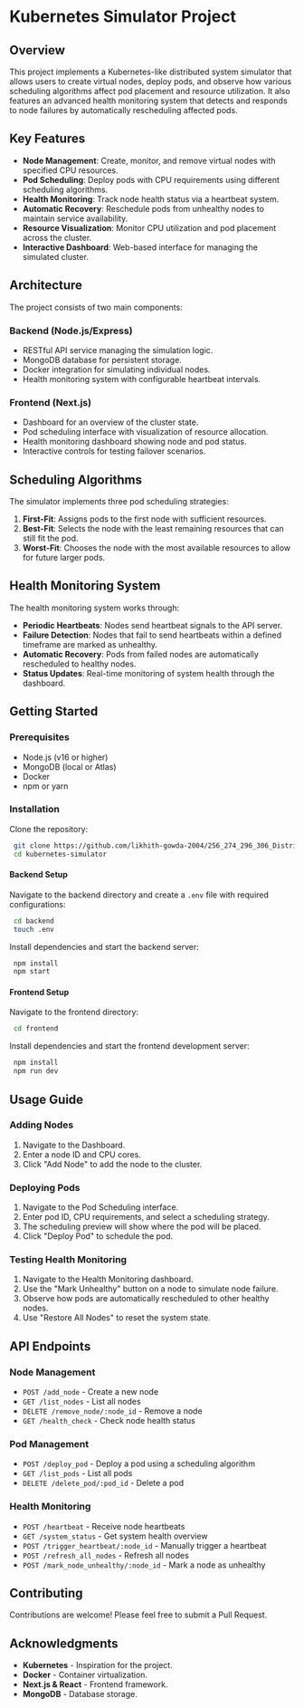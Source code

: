 # Kubernetes Simulator Project

## Overview
This project implements a Kubernetes-like distributed system simulator that allows users to create virtual nodes, deploy pods, and observe how various scheduling algorithms affect pod placement and resource utilization. It also features an advanced health monitoring system that detects and responds to node failures by automatically rescheduling affected pods.

## Key Features
- **Node Management**: Create, monitor, and remove virtual nodes with specified CPU resources.
- **Pod Scheduling**: Deploy pods with CPU requirements using different scheduling algorithms.
- **Health Monitoring**: Track node health status via a heartbeat system.
- **Automatic Recovery**: Reschedule pods from unhealthy nodes to maintain service availability.
- **Resource Visualization**: Monitor CPU utilization and pod placement across the cluster.
- **Interactive Dashboard**: Web-based interface for managing the simulated cluster.

## Architecture
The project consists of two main components:

### Backend (Node.js/Express)
- RESTful API service managing the simulation logic.
- MongoDB database for persistent storage.
- Docker integration for simulating individual nodes.
- Health monitoring system with configurable heartbeat intervals.

### Frontend (Next.js)
- Dashboard for an overview of the cluster state.
- Pod scheduling interface with visualization of resource allocation.
- Health monitoring dashboard showing node and pod status.
- Interactive controls for testing failover scenarios.

## Scheduling Algorithms
The simulator implements three pod scheduling strategies:

1. **First-Fit**: Assigns pods to the first node with sufficient resources.
2. **Best-Fit**: Selects the node with the least remaining resources that can still fit the pod.
3. **Worst-Fit**: Chooses the node with the most available resources to allow for future larger pods.

## Health Monitoring System
The health monitoring system works through:

- **Periodic Heartbeats**: Nodes send heartbeat signals to the API server.
- **Failure Detection**: Nodes that fail to send heartbeats within a defined timeframe are marked as unhealthy.
- **Automatic Recovery**: Pods from failed nodes are automatically rescheduled to healthy nodes.
- **Status Updates**: Real-time monitoring of system health through the dashboard.

## Getting Started

### Prerequisites
- Node.js (v16 or higher)
- MongoDB (local or Atlas)
- Docker
- npm or yarn

### Installation
Clone the repository:
```sh
 git clone https://github.com/likhith-gowda-2004/256_274_296_306_Distributed_Systems_cluster_simulation_Framework.git
 cd kubernetes-simulator
```

#### Backend Setup
Navigate to the backend directory and create a `.env` file with required configurations:
```sh
 cd backend
 touch .env
```
Install dependencies and start the backend server:
```sh
 npm install
 npm start
```

#### Frontend Setup
Navigate to the frontend directory:
```sh
 cd frontend
```
Install dependencies and start the frontend development server:
```sh
 npm install
 npm run dev
```



## Usage Guide

### Adding Nodes
1. Navigate to the Dashboard.
2. Enter a node ID and CPU cores.
3. Click "Add Node" to add the node to the cluster.

### Deploying Pods
1. Navigate to the Pod Scheduling interface.
2. Enter pod ID, CPU requirements, and select a scheduling strategy.
3. The scheduling preview will show where the pod will be placed.
4. Click "Deploy Pod" to schedule the pod.

### Testing Health Monitoring
1. Navigate to the Health Monitoring dashboard.
2. Use the "Mark Unhealthy" button on a node to simulate node failure.
3. Observe how pods are automatically rescheduled to other healthy nodes.
4. Use "Restore All Nodes" to reset the system state.

## API Endpoints

### Node Management
- `POST /add_node` - Create a new node
- `GET /list_nodes` - List all nodes
- `DELETE /remove_node/:node_id` - Remove a node
- `GET /health_check` - Check node health status

### Pod Management
- `POST /deploy_pod` - Deploy a pod using a scheduling algorithm
- `GET /list_pods` - List all pods
- `DELETE /delete_pod/:pod_id` - Delete a pod

### Health Monitoring
- `POST /heartbeat` - Receive node heartbeats
- `GET /system_status` - Get system health overview
- `POST /trigger_heartbeat/:node_id` - Manually trigger a heartbeat
- `POST /refresh_all_nodes` - Refresh all nodes
- `POST /mark_node_unhealthy/:node_id` - Mark a node as unhealthy

## Contributing
Contributions are welcome! Please feel free to submit a Pull Request.


## Acknowledgments
- **Kubernetes** - Inspiration for the project.
- **Docker** - Container virtualization.
- **Next.js & React** - Frontend framework.
- **MongoDB** - Database storage.
